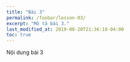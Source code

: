 ```yaml
---
title: "Bài 3"
permalink: /foobar/lesson-03/
excerpt: "Mô tả bài 3."
last_modified_at: 2019-08-20T21:36:18-04:00
toc: true
---
```


Nội dung bài 3
